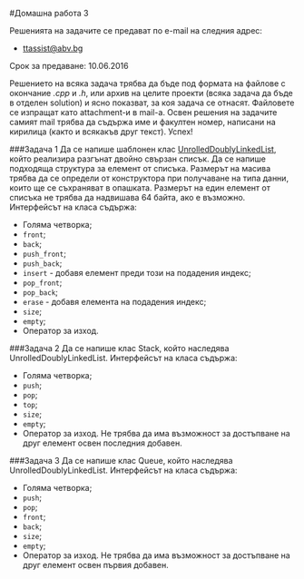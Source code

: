 #Домашна работа 3

Решенията на задачите се предават по e-mail на следния адрес:

* ttassist@abv.bg

Срок за предаване: 10.06.2016

Решението на всяка задача трябва да бъде под формата на файлове с окончание *.cpp* и *.h*, или архив на целите проекти (всяка задача да бъде в отделен solution) и ясно показват, за коя задача се отнасят. Файловете се изпращат като attachment-и в mail-a. Освен решения на задачите самият mail трябва да съдържа име и факултен номер, написани на кирилица (както и всякакъв друг текст). Успех!

###Задача 1
Да се напише шаблонен клас [UnrolledDoublyLinkedList](https://en.wikipedia.org/wiki/Unrolled_linked_list), който реализира разгънат двойно свързан списък. Да се напише подходяща структура за елемент от списъка. Размерът на масива трябва да се определи от конструктора при получаване на типа данни, които ще се съхраняват в опашката. Размерът на един елемент от списъка не трябва да надвишава 64 байта, ако е възможно. Интерфейсът на класа съдържа:
* Голяма четворка;
* ```front```;
* ```back```;
* ```push_front```;
* ```push_back```;
* ```insert``` - добавя елемент преди този на подадения индекс;
* ```pop_front```;
* ```pop_back```;
* ```erase``` - добавя елементa на подадения индекс;
* ```size```;
* ```empty```;
* Оператор за изход.

###Задача 2
Да се напише клас Stack, който наследява UnrolledDoublyLinkedList. Интерфейсът на класа съдържа:
* Голяма четворка;
* ```push```;
* ```pop```;
* ```top```;
* ```size```;
* ```empty```;
* Оператор за изход.
Не трябва да има възможност за достъпване на друг елемент освен последния добавен.

###Задача 3
Да се напише клас Queue, който наследява UnrolledDoublyLinkedList. Интерфейсът на класа съдържа:
* Голяма четворка;
* ```push```;
* ```pop```;
* ```front```;
* ```back```;
* ```size```;
* ```empty```;
* Оператор за изход.
Не трябва да има възможност за достъпване на друг елемент освен първия добавен.
